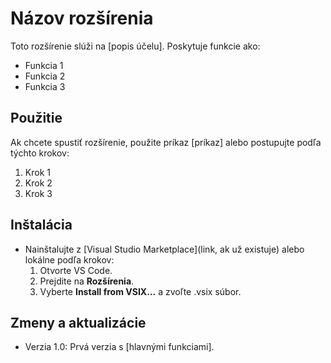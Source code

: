 # Názov rozšírenia

Toto rozšírenie slúži na [popis účelu]. Poskytuje funkcie ako:

- Funkcia 1
- Funkcia 2
- Funkcia 3

## Použitie

Ak chcete spustiť rozšírenie, použite príkaz [príkaz] alebo postupujte podľa týchto krokov:

1. Krok 1
2. Krok 2
3. Krok 3

## Inštalácia

- Nainštalujte z [Visual Studio Marketplace](link, ak už existuje) alebo lokálne podľa krokov:
  1. Otvorte VS Code.
  2. Prejdite na **Rozšírenia**.
  3. Vyberte **Install from VSIX...** a zvoľte .vsix súbor.

## Zmeny a aktualizácie

- Verzia 1.0: Prvá verzia s [hlavnými funkciami].

